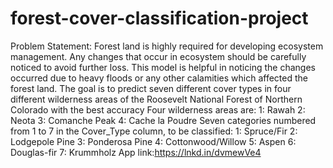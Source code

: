 # forest-cover-classification-project
Problem Statement: Forest land is highly required for developing ecosystem management. Any changes that  occur in ecosystem should be carefully noticed to avoid further loss. This model is  helpful in noticing the changes occurred due to heavy floods or any other calamities  which affected the forest land. The goal is to predict seven different cover types in four different wilderness areas of  the Roosevelt National Forest of Northern Colorado with the best accuracy Four wilderness areas are: 1: Rawah 2: Neota 3: Comanche Peak 4: Cache la Poudre Seven categories numbered from 1 to 7 in the Cover_Type column, to be classified: 1: Spruce/Fir 2: Lodgepole Pine 3: Ponderosa Pine 4: Cottonwood/Willow 5: Aspen 6: Douglas-fir 7: Krummholz
App link:https://lnkd.in/dvmewVe4
